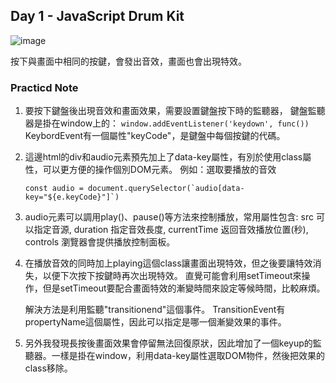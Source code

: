 ## Day 1 - JavaScript Drum Kit
![image](url)

按下與畫面中相同的按鍵，會發出音效，畫面也會出現特效。
### Practicd Note

1. 要按下鍵盤後出現音效和畫面效果，需要設置鍵盤按下時的監聽器，
   鍵盤監聽器是掛在window上的：
   ```window.addEventListener('keydown', func())```
   KeybordEvent有一個屬性"keyCode"，是鍵盤中每個按鍵的代碼。

2. 這邊html的div和audio元素預先加上了data-key屬性，有別於使用class屬性，可以更方便的操作個別DOM元素。
   例如：選取要播放的音效 
   ```
   const audio = document.querySelector(`audio[data-key="${e.keyCode}"]`)
   ```
3. audio元素可以調用play()、pause()等方法來控制播放，常用屬性包含:
   src 可以指定音源, duration 指定音效長度, currentTime 返回音效播放位置(秒), controls 瀏覽器會提供播放控制面板。

4. 在播放音效的同時加上playing這個class讓畫面出現特效，但之後要讓特效消失，以便下次按下按鍵時再次出現特效。
   直覺可能會利用setTimeout來操作，但是setTimeout要配合畫面特效的漸變時間來設定等候時間，比較麻煩。
   
   解決方法是利用監聽"transitionend"這個事件。 TransitionEvent有propertyName這個屬性，因此可以指定是哪一個漸變效果的事件。
   
5. 另外我發現長按後畫面效果會停留無法回復原狀，因此增加了一個keyup的監聽器。一樣是掛在window，利用data-key屬性選取DOM物件，然後把效果的class移除。
